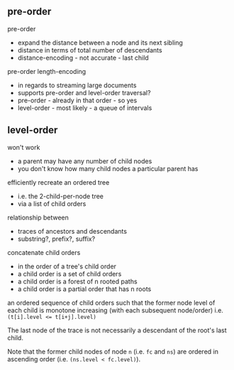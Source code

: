 
<!-- ======================================================================= -->
## pre-order

pre-order
- expand the distance between a node and its next sibling
- distance in terms of total number of descendants
- distance-encoding - not accurate - last child

pre-order length-encoding
- in regards to streaming large documents
- supports pre-order and level-order traversal?
- pre-order - already in that order - so yes
- level-order - most likely - a queue of intervals

<!-- ======================================================================= -->
## level-order

won't work
- a parent may have any number of child nodes
- you don't know how many child nodes a particular parent has

efficiently recreate an ordered tree
- i.e. the 2-child-per-node tree
- via a list of child orders

relationship between
- traces of ancestors and descendants
- substring?, prefix?, suffix?

concatenate child orders
- in the order of a tree's child order
- a child order is a set of child orders
- a child order is a forest of n rooted paths
- a child order is a partial order that has n roots

an ordered sequence of child orders
such that the former node level of each child is
monotone increasing (with each subsequent node/order)
i.e. `(t[i].level <= t[i+j].level)`

The last node of the trace is not necessarily
a descendant of the root's last child.

Note that the former child nodes of node `n` (i.e. `fc` and `ns`)
are ordered in ascending order (i.e. `(ns.level < fc.level)`).
